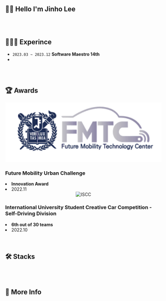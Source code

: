 <h2> 👋🏻 Hello I'm Jinho Lee </h2>
<!-- introduce myself -->

<br/><br/><h2> 🧑🏻‍💻 Experince </h2>

- `2023.03 ~ 2023.12` **Software Maestro 14th** <br/>
-

<br/><br/><h2> 🏆 Awards </h2>

<div align=center>
    <div>
        <div>
            <img src="./img/fmtc.png" alt="FMTC">
        </div>
        <div align=left>
            <h3><strong>Future Mobility Urban Challenge</strong></h3>
            <li><strong>Innovation Award</strong></li>
            <li>2022.11</li>
        </div>
    </div>
    <div>
        <div>
            <img src="" alt="ISCC">
        </div>
        <div align=left>
            <h3><strong>International University Student Creative Car Competition - Self-Driving Division</strong></h3>
            <li><strong>6th out of 30 teams</strong></li>
            <li>2022.10</li>
        </div>
    </div>
    
</div>
<br/><br/><h2> 🛠️ Stacks </h2>

<br/><br/><h2> 📝 More Info </h2>
